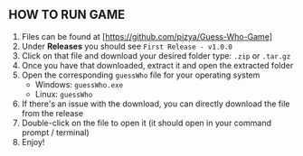 ## HOW TO RUN GAME

1. Files can be found at [https://github.com/pizya/Guess-Who-Game]
2. Under **Releases** you should see `First Release - v1.0.0`
3. Click on that file and download your desired folder type: `.zip` or `.tar.gz`
4. Once you have that downloaded, extract it and open the extracted folder
5. Open the corresponding `guessWho` file for your operating system
   - Windows: `guessWho.exe`
   - Linux: `guessWho`
6. If there's an issue with the download, you can directly download the file from the release
7. Double-click on the file to open it (it should open in your command prompt / terminal)
8. Enjoy!
